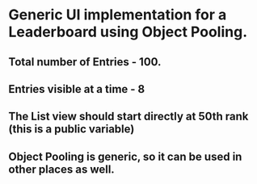 # Generic UI implementation for a Leaderboard using Object Pooling.

## Total number of Entries - 100.
## Entries visible at a time - 8
## The List view should start directly at 50th rank (this is a public variable)
## Object Pooling is generic, so it can be used in other places as well.
  
